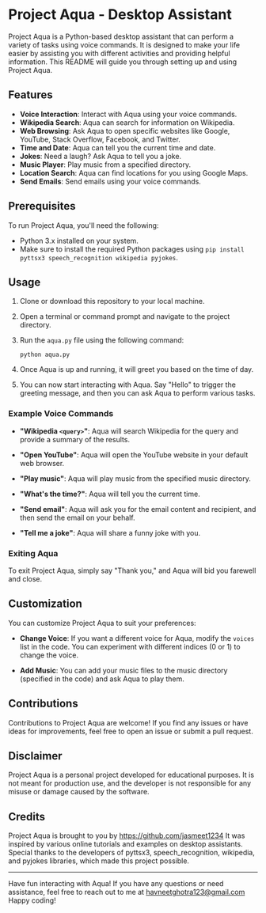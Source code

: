 # Project Aqua - Desktop Assistant


Project Aqua is a Python-based desktop assistant that can perform a variety of tasks using voice commands. It is designed to make your life easier by assisting you with different activities and providing helpful information. This README will guide you through setting up and using Project Aqua.

## Features

- **Voice Interaction**: Interact with Aqua using your voice commands.
- **Wikipedia Search**: Aqua can search for information on Wikipedia.
- **Web Browsing**: Ask Aqua to open specific websites like Google, YouTube, Stack Overflow, Facebook, and Twitter.
- **Time and Date**: Aqua can tell you the current time and date.
- **Jokes**: Need a laugh? Ask Aqua to tell you a joke.
- **Music Player**: Play music from a specified directory.
- **Location Search**: Aqua can find locations for you using Google Maps.
- **Send Emails**: Send emails using your voice commands.

## Prerequisites

To run Project Aqua, you'll need the following:

- Python 3.x installed on your system.
- Make sure to install the required Python packages using `pip install pyttsx3 speech_recognition wikipedia pyjokes`.

## Usage

1. Clone or download this repository to your local machine.

2. Open a terminal or command prompt and navigate to the project directory.

3. Run the `aqua.py` file using the following command:

   ```
   python aqua.py
   ```

4. Once Aqua is up and running, it will greet you based on the time of day.

5. You can now start interacting with Aqua. Say "Hello" to trigger the greeting message, and then you can ask Aqua to perform various tasks.

### Example Voice Commands

- **"Wikipedia `<query>`"**: Aqua will search Wikipedia for the query and provide a summary of the results.

- **"Open YouTube"**: Aqua will open the YouTube website in your default web browser.

- **"Play music"**: Aqua will play music from the specified music directory.

- **"What's the time?"**: Aqua will tell you the current time.

- **"Send email"**: Aqua will ask you for the email content and recipient, and then send the email on your behalf.

- **"Tell me a joke"**: Aqua will share a funny joke with you.

### Exiting Aqua

To exit Project Aqua, simply say "Thank you," and Aqua will bid you farewell and close.

## Customization

You can customize Project Aqua to suit your preferences:

- **Change Voice**: If you want a different voice for Aqua, modify the `voices` list in the code. You can experiment with different indices (0 or 1) to change the voice.

- **Add Music**: You can add your music files to the music directory (specified in the code) and ask Aqua to play them.

## Contributions

Contributions to Project Aqua are welcome! If you find any issues or have ideas for improvements, feel free to open an issue or submit a pull request.

## Disclaimer

Project Aqua is a personal project developed for educational purposes. It is not meant for production use, and the developer is not responsible for any misuse or damage caused by the software.

## Credits

Project Aqua is brought to you by https://github.com/jasmeet1234 It was inspired by various online tutorials and examples on desktop assistants. Special thanks to the developers of pyttsx3, speech_recognition, wikipedia, and pyjokes libraries, which made this project possible.

---

Have fun interacting with Aqua! If you have any questions or need assistance, feel free to reach out to me at havneetghotra123@gmail.com Happy coding!
